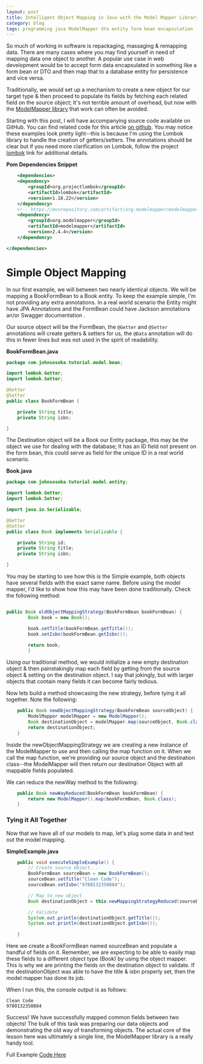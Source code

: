 ```yaml
---
layout: post
title: Intelligent Object Mapping in Java with the Model Mapper Library
category: blog
tags: programming java ModelMapper dto entity form bean encapsulation
---
```


So much of working in software is repackaging, massaging & remapping data. There are many cases where you
may find yourself in need of mapping data one object to another. A popular use case in web development would 
be to accept form data encapsulated in something like a form bean or DTO and then map that to a database entity
for persistence and vice versa. 

Traditionally, we would set up a mechanism to create a new object for our target 
type & then proceed to populate its fields by fetching each related field on the source object; It's not terrible 
amount of overhead, but now with the [ModelMapper library](http://modelmapper.org/) that work can often be avoided.

Starting with this post, I will have accompanying source code available on GitHub. You can find related code for this
article [on github](https://github.com/johnsosoka/code-examples/tree/01ed21807852aa6804b6ad661454480a906fe633/java/object-mapping). 
You may notice these examples look pretty light--this is because I'm using the Lombok library to handle the creation of getters/setters. 
The annotations should be clear but if you need more clarification on Lombok, follow the project [lombok](https://projectlombok.org/) 
link for additional details.

**Pom Dependencies Snippet**
```xml
    <dependencies>
    <dependency>
        <groupId>org.projectlombok</groupId>
        <artifactId>lombok</artifactId>
        <version>1.18.22</version>
    </dependency>
    <!-- https://mvnrepository.com/artifact/org.modelmapper/modelmapper -->
    <dependency>
        <groupId>org.modelmapper</groupId>
        <artifactId>modelmapper</artifactId>
        <version>2.4.4</version>
    </dependency>

</dependencies>
```

# Simple Object Mapping

In our first example, we will between two nearly identical objects. We will be mapping a BookFormBean to a Book entity. 
To keep the example simple, I'm not providing any extra annotations. In a real world scenario the Entity might have 
JPA Annotations and the FormBean could have Jackson annotations an/or Swagger documentation .

Our source object will be the FormBean, the `@Getter` and `@Setter` annotations will create getters & setters for us, 
the `@Data` annotation will do this in fewer lines but was not used in the spirit of readability.

**BookFormBean.java**
```java
package com.johnsosoka.tutorial.model.bean;

import lombok.Getter;
import lombok.Setter;

@Getter
@Setter
public class BookFormBean {

    private String title;
    private String isbn;

}
```

The Destination object will be a Book our Entity package, this may be the object we use for dealing with 
the database; It has an ID field not present on the form bean, this could serve as field for the unique ID in a real 
world scenario.

**Book.java**
```java
package com.johnsosoka.tutorial.model.entity;

import lombok.Getter;
import lombok.Setter;

import java.io.Serializable;

@Getter
@Setter
public class Book implements Serializable {

    private String id;
    private String title;
    private String isbn;

}
```

You may be starting to see how this is the Simple example, both objects have several fields with the exact same name.
Before using the model mapper, I'd like to show how this may have been done traditionally. Check the following method:

```java

public Book oldObjectMappingStrategy(BookFormBean bookFormBean) {
        Book book = new Book();

        book.setTitle(bookFormBean.getTitle());
        book.setIsbn(bookFormBean.getIsbn());

        return book;
        }

```

Using our traditional method, we would initialize a new empty destination object & then painstakingly map each field by
getting from the source object & setting on the destination object. I say that jokingly, but with larger objects that
contain many fields it can become fairly tedious.

Now lets build a method showcasing the new strategy, before tying it all together. Note the following: 

```java
    public Book newObjectMappingStrategy(BookFormBean sourceObject) {
        ModelMapper modelMapper = new ModelMapper();
        Book destinationObject = modelMapper.map(sourceObject, Book.class);
        return destinationObject;
    }
```

Inside the newObjectMappingStrategy we are creating a new instance of the ModelMapper to use and then calling the map function on it.
When we call the map function, we're providing our source object and the destination class--the ModelMapper will then
return our destination Object with all mappable fields populated. 

We can reduce the newWay method to the following:

```java
    public Book newWayReduced(BookFormBean bookFormBean) {
        return new ModelMapper().map(bookFormBean, Book.class);
    }
```

### Tying it All Together

Now that we have all of our models to map, let's plug some data in and test out the model mapping. 

**SimpleExample.java**
```java
    public void executeSimpleExample() {
        // Create source Object...
        BookFormBean sourceBean = new BookFormBean();
        sourceBean.setTitle("Clean Code");
        sourceBean.setIsbn("9780132350884");

        // Map to new object
        Book destinationObject = this.newMappingStrategyReduced(sourceBean);

        // Validate
        System.out.println(destinationObject.getTitle());
        System.out.println(destinationObject.getIsbn());

    }
```

Here we create a BookFormBean named sourceBean and populate a handful of fields on it. Remember, we are expecting to be
able to easily map these fields to a different object type (Book) by using the object mapper. This is why we are printing
the fields on the destination object to validate. If the destinationObject was able to have the title & isbn properly set, 
then the model mapper has done its job.

When I run this, the console output is as follows:

```shell
Clean Code
9780132350884
```

Success! We have successfully mapped common fields between two objects! The bulk of this task was preparing our data
objects and demonstrating the old way of transforming objects. The actual core of the lesson here was ultimately a single
line, the ModelMapper library is a really handy tool.

Full Example [Code Here](https://github.com/johnsosoka/code-examples/tree/01ed21807852aa6804b6ad661454480a906fe633/java/object-mapping)